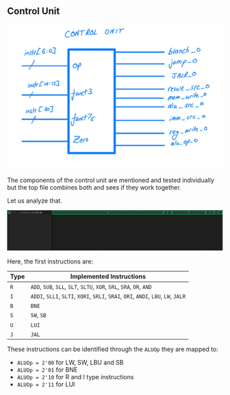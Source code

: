 ## Control Unit

![[control_unit2.png]](../../images/control_unit/control_unit2.png)

The components of the control unit are mentioned and tested individually but the top file combines both and sees if they work together.

Let us analyze that.

![[control_unit1.png]](../../images/control_unit/control_unit1.png)

Here, the first instructions are:

| Type  | Implemented Instructions  |
| ----- | ------------------------- |
| `R`   |`ADD`, `SUB`, `SLL`, `SLT`, `SLTU`, `XOR`, `SRL`, `SRA`, `OR`, `AND`|
| `I`   |`ADDI`, `SLLI`, `SLTI`, `XORI`, `SRLI`, `SRAI`, `ORI`, `ANDI`, `LBU`, `LW`, `JALR`|
| `B`   |`BNE`|
| `S`   |`SW`, `SB`|
| `U`   |`LUI`|
| `J`   |`JAL`|


These instructions can be identified through the `ALUOp` they are mapped to:
- `ALUOp = 2'00` for LW, SW, LBU and SB
- `ALUOp = 2'01` for BNE
- `ALUOp = 2'10` for R and I type instructions
- `ALUOp = 2'11` for LUI

